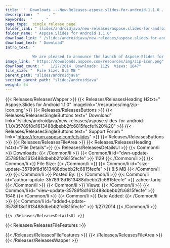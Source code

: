 ```yaml
---
title:  "  Downloads ---New-Releases-aspose.slides-for-android-1.1.0 . " 
description:  "    . " 
keywords:  "    . " 
page_type:  single_release_page
folder_link: " slides/androidjava/new-releases/aspose.slides-for-android-1.1.0/"
folder_name: " Aspose.Slides for Android 1.1.0"
download_link: " /slides/androidjava/new-releases/aspose.slides-for-android-1.1.0/35789f8d1613488dbebb2fc6815fecfe"
download_text: " Download"
Intro_text: " 

            We are pleased to announce the launch of Aspose.Slides for Andro..."
image_link: " https://downloads.aspose.com/resources/img/zip-icon.png"
download_count: "   1/27/2014  Downloads: 1129  Views: 1647"
file_size: "  File Size: 8.5 MB "
parent_path: "slides/androidjava"
section_parent_path: "slides/androidjava"
weight: 54 
---
```


{{< Releases/ReleasesWapper >}}
  {{< Releases/ReleasesHeading H2txt=" Aspose.Slides for Android 1.1.0" imagelink="/resources/img/zip-icon.png">}}
  {{< Releases/ReleasesButtons >}}
    {{< Releases/ReleasesSingleButtons text=" Download" link="/slides/androidjava/new-releases/aspose.slides-for-android-1.1.0/35789f8d1613488dbebb2fc6815fecfe%20%20" >}}
    {{< Releases/ReleasesSingleButtons text=" Support Forum " link="https://forum.aspose.com/c/slides" >}}
  {{< Releases/ReleasesButtons >}}
  {{< Releases/ReleasesFileArea >}}
    {{< Releases/ReleasesHeading h4txt="File Details">}}
    {{< Releases/ReleasesDetailsUl >}}
            {{< Common/li  >}} Downloads: {{< /Common/li >}} 
      {{< Common/li id="dwn-update-35789f8d1613488dbebb2fc6815fecfe" >}} 1129 {{< /Common/li >}} 
      {{< Common/li  >}} File Size: {{< /Common/li >}} 
      {{< Common/li id="size-update-35789f8d1613488dbebb2fc6815fecfe" >}} 8.5 MB {{< /Common/li >}} 
      {{< Common/li  >}} Posted By: {{< /Common/li >}} 
      {{< Common/li id="author-update-35789f8d1613488dbebb2fc6815fecfe" >}} zaheer.tariq {{< /Common/li >}} 
      {{< Common/li  >}} Views: {{< /Common/li >}} 
      {{< Common/li id="view-update-35789f8d1613488dbebb2fc6815fecfe" >}} 1648 {{< /Common/li >}} 
      {{< Common/li  >}} Date Added: {{< /Common/li >}} 
      {{< Common/li id="added-update-35789f8d1613488dbebb2fc6815fecfe" >}} 1/27/2014 {{< /Common/li >}} 

    {{< /Releases/ReleasesDetailsUl >}}

  {{< Releases/ReleasesFileFeatures >}}
      
  {{< /Releases/ReleasesFileFeatures >}}
 {{< /Releases/ReleasesFileArea >}}
{{< /Releases/ReleasesWapper >}}


